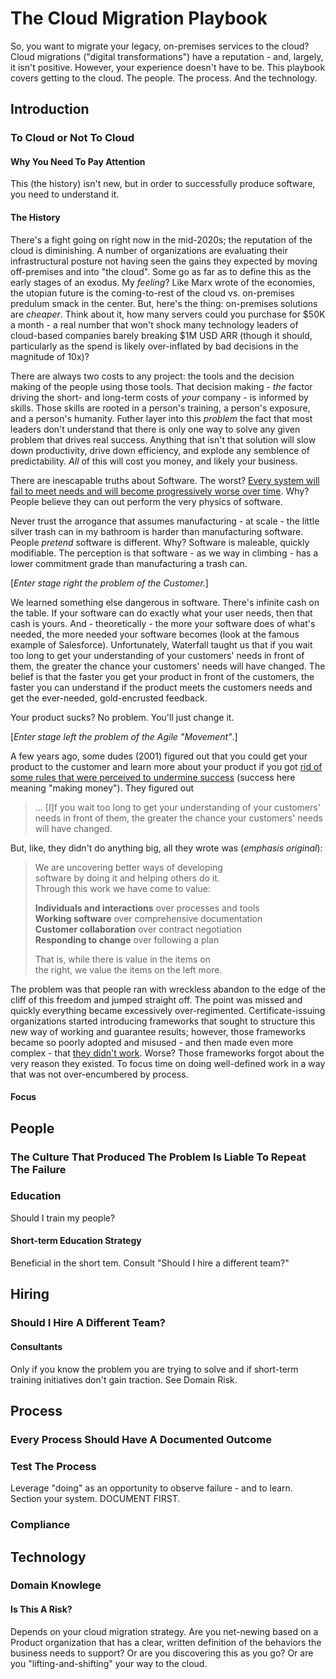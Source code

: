 # The Cloud Migration Playbook

So, you want to migrate your legacy, on-premises services to the cloud? Cloud migrations ("digital transformations") have a reputation - and, largely, it isn't positive. However, your experience doesn't have to be. This playbook covers getting to the cloud. The people. The process. And the technology.

## Introduction

### To Cloud or Not To Cloud

#### Why You Need To Pay Attention

This (the history) isn't new, but in order to successfully produce software, you need to understand it.

#### The History

There's a fight going on right now in the mid-2020s; the reputation of the cloud is diminishing. A number of organizations are evaluating their infrastructural posture not having seen the gains they expected by moving off-premises and into "the cloud". Some go as far as to define this as the early stages of an exodus. My _feeling_? Like Marx wrote of the economies, the utopian future is the coming-to-rest of the cloud vs. on-premises predulum smack in the center. But, here's the thing: on-premises solutions are _cheaper_. Think about it, how many servers could you purchase for $50K a month - a real number that won't shock many technology leaders of cloud-based companies barely breaking $1M USD ARR (though it should, particularly as the spend is likely over-inflated by bad decisions in the magnitude of 10x)? 

There are always two costs to any project: the tools and the decision making of the people using those tools. That decision making - _the_ factor driving the short- and long-term costs of _your_ company - is informed by skills. Those skills are rooted in a person's training, a person's exposure, and a person's humanity. Futher layer into this _problem_ the fact that most leaders don't understand that there is only one way to solve any given problem that drives real success. Anything that isn't that solution will slow down productivity, drive down efficiency, and explode any semblence of predictability. _All_ of this will cost you money, and likely your business.

There are inescapable truths about Software. The worst? [Every system will fail to meet needs and will become progressively worse over time](https://medium.com/@eavestn/the-common-life-of-source-code-4c6aba1250fb). Why? People believe they can out perform the very physics of software. 

Never trust the arrogance that assumes manufacturing - at scale - the little silver trash can in my bathroom is harder than manufacturing software. People _pretend_ software is different. Why? Software is maleable, quickly modifiable. The perception is that software - as we way in climbing - has a lower commitment grade than manufacturing a trash can. 

[_Enter stage right the problem of the Customer._]

We learned something else dangerous in software. There's infinite cash on the table. If your software can do exactly what your user needs, then that cash is yours. And - theoretically - the more your software does of what's needed, the more needed your software becomes (look at the famous example of Salesforce). Unfortunately, Waterfall taught us that if you wait too long to get your understanding of your customers' needs in front of them, the greater the chance your customers' needs will have changed. The belief is that the faster you get your product in front of the customers, the faster you can understand if the product meets the customers needs and get the ever-needed, gold-encrusted feedback. 

Your product sucks? No problem. You'll just change it.

[_Enter stage left the problem of the Agile "Movement"_.]

A few years ago, some dudes (2001) figured out that you could get your product to the customer and learn more about your product if you got [rid of some rules that were perceived to undermine success](https://agilemanifesto.org/) (success here meaning "making money"). They figured out

> ... [I]f you wait too long to get your understanding of your customers' needs in front of them, the greater the chance your customers' needs will have changed.

But, like, they didn't do anything big, all they wrote was (_emphasis original_): 

> We are uncovering better ways of developing  
> software by doing it and helping others do it.  
> Through this work we have come to value:  
>
> **Individuals and interactions** over processes and tools  
> **Working software** over comprehensive documentation  
> **Customer collaboration** over contract negotiation  
> **Responding to change** over following a plan  
>
> That is, while there is value in the items on  
> the right, we value the items on the left more.  

The problem was that people ran with wreckless abandon to the edge of the cliff of this freedom and jumped straight off. The point was missed and quickly everything became excessively over-regimented. Certificate-issuing organizations started introducing frameworks that sought to structure this new way of working and guarantee results; however, those frameworks became so poorly adopted and misused - and then made even more complex - that [they didn't work](https://www.reuters.com/technology/capital-one-scraps-1100-tech-positions-source-2023-01-19/). Worse? Those frameworks forgot about the very reason they existed. To focus time on doing well-defined work in a way that was not over-encumbered by process. 

#### Focus


## People

### The Culture That Produced The Problem Is Liable To Repeat The Failure

### Education

Should I train my people?  

#### Short-term Education Strategy

Beneficial in the short tem. Consult "Should I hire a different team?"

## Hiring

### Should I Hire A Different Team?

#### Consultants

Only if you know the problem you are trying to solve and if short-term training initiatives don't gain traction. See Domain Risk.


## Process

### Every Process Should Have A Documented Outcome

### Test The Process

Leverage "doing" as an opportunity to observe failure - and to learn. Section your system. DOCUMENT FIRST.

### Compliance

## Technology

### Domain Knowlege

#### Is This A Risk?

Depends on your cloud migration strategy. Are you net-newing based on a Product organization that has a clear, written definition of the behaviors the business needs to support? Or are you discovering this as you go? Or are you "lifting-and-shifting" your way to the cloud.
